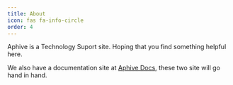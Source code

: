 ```yaml
---
title: About
icon: fas fa-info-circle
order: 4
---
```


Aphive is a Technology Suport site. Hoping that you find something helpful here.

We also have a documentation site at [Aphive Docs](https://aphive.github.io/docs/), these two site will go hand in hand.
